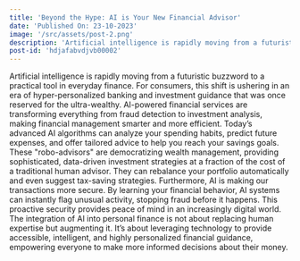 ```yaml
---
title: 'Beyond the Hype: AI is Your New Financial Advisor'
date: 'Published On: 23-10-2023'
image: '/src/assets/post-2.png'
description: 'Artificial intelligence is rapidly moving from a futuristic buzzword to a practical tool in everyday finance. For consumers, this shift is ushering in an era of hyper-personalized banking and investment guidance that was once reserved for the ultra-wealthy. '
post-id: 'hdjafabvdjvb00002'
---
```


Artificial intelligence is rapidly moving from a futuristic buzzword to a practical tool in everyday finance. For consumers, this shift is ushering in an era of hyper-personalized banking and investment guidance that was once reserved for the ultra-wealthy. AI-powered financial services are transforming everything from fraud detection to investment analysis, making financial management smarter and more efficient.
Today’s advanced AI algorithms can analyze your spending habits, predict future expenses, and offer tailored advice to help you reach your savings goals. These "robo-advisors" are democratizing wealth management, providing sophisticated, data-driven investment strategies at a fraction of the cost of a traditional human advisor. They can rebalance your portfolio automatically and even suggest tax-saving strategies.
Furthermore, AI is making our transactions more secure. By learning your financial behavior, AI systems can instantly flag unusual activity, stopping fraud before it happens. This proactive security provides peace of mind in an increasingly digital world.
The integration of AI into personal finance is not about replacing human expertise but augmenting it. It’s about leveraging technology to provide accessible, intelligent, and highly personalized financial guidance, empowering everyone to make more informed decisions about their money.